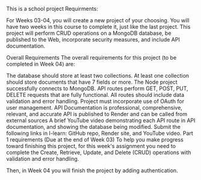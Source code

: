 This is a school project
Requirments:

For Weeks 03-04, you will create a new project of your choosing. You will have two weeks in this course to complete it, just like the last project. This project will perform CRUD operations on a MongoDB database, be published to the Web, incorporate security measures, and include API documentation.

Overall Requirements 
The overall requirements for this project (to be completed in Week 04) are:

The database should store at least two collections.
At least one collection should store documents that have 7 fields or more.
The Node project successfully connects to MongoDB.
API routes perform GET, POST, PUT, DELETE requests that are fully functional.
All routes should include data validation and error handling.
Project must incorporate use of OAuth for user management.
API Documentation is professional, comprehensive, relevant, and accurate
API is published to Render and can be called from external sources
A brief YouTube video demonstrating each API route in API documentation, and showing the database being modified.
Submit the following links in I-learn: GitHub repo, Render site, and YouTube video.
Part 1 requirements (Due at the end of Week 03)
To help you make progress toward finishing this project, for this week's assignment you need to complete the Create, Retrieve, Update, and Delete (CRUD) operations with validation and error handling.

Then, in Week 04 you will finish the project by adding authentication.
